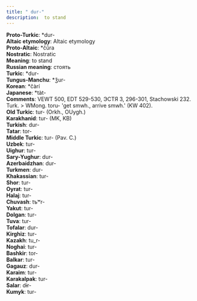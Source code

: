 ```yaml
---
title: " dur-"
description:  to stand
---
```


<strong>Proto-Turkic</strong>:  *dur-<br>
<strong>Altaic etymology</strong>:  Altaic etymology<br>
<strong> Proto-Altaic</strong>:  *čŭ̀ra<br>
<strong>Nostratic</strong>:  Nostratic<br>
<strong>Meaning</strong>:  to stand<br>
<strong>Russian meaning</strong>:  стоять<br>
<strong>Turkic</strong>:  *dur-<br>
<strong>Tungus-Manchu</strong>:  *ǯur-<br>
<strong>Korean</strong>:  *čàrí<br>
<strong>Japanese</strong>:  *tàt-<br>
<strong>Comments</strong>:  VEWT 500, EDT 529-530, ЭСТЯ 3, 296-301, Stachowski 232. Turk. > WMong. toru- 'get smwh., arrive smwh.' (KW 402).<br>
<strong>Old Turkic</strong>:  tur- (Orkh., OUygh.)<br>
<strong>Karakhanid</strong>:  tur- (MK, KB)<br>
<strong>Turkish</strong>:  dur-<br>
<strong>Tatar</strong>:  tor-<br>
<strong>Middle Turkic</strong>:  tur- (Pav. C.)<br>
<strong>Uzbek</strong>:  tur-<br>
<strong>Uighur</strong>:  tur-<br>
<strong>Sary-Yughur</strong>:  dur-<br>
<strong>Azerbaidzhan</strong>:  dur-<br>
<strong>Turkmen</strong>:  dur-<br>
<strong>Khakassian</strong>:  tur-<br>
<strong>Shor</strong>:  tur-<br>
<strong>Oyrat</strong>:  tur-<br>
<strong>Halaj</strong>:  tur-<br>
<strong>Chuvash</strong>:  tъʷr-<br>
<strong>Yakut</strong>:  tur-<br>
<strong>Dolgan</strong>:  tur-<br>
<strong>Tuva</strong>:  tur-<br>
<strong>Tofalar</strong>:  dur-<br>
<strong>Kirghiz</strong>:  tur-<br>
<strong>Kazakh</strong>:  tu_r-<br>
<strong>Noghai</strong>:  tur-<br>
<strong>Bashkir</strong>:  tor-<br>
<strong>Balkar</strong>:  tur-<br>
<strong>Gagauz</strong>:  dur-<br>
<strong>Karaim</strong>:  tur-<br>
<strong>Karakalpak</strong>:  tur-<br>
<strong>Salar</strong>:  dɨr-<br>
<strong>Kumyk</strong>:  tur-<br>


